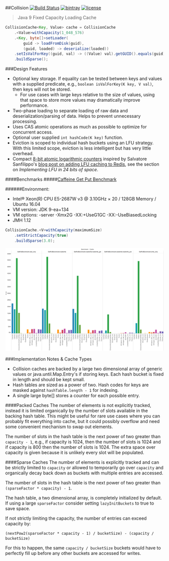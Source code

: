 ##Collision [![Build Status](https://travis-ci.org/jamespedwards42/collision.svg?branch=master)](https://travis-ci.org/jamespedwards42/collision) [![bintray](https://img.shields.io/bintray/v/jamespedwards42/libs/collision.svg)](https://bintray.com/jamespedwards42/libs/collision/_latestVersion) [![license](https://img.shields.io/badge/license-Apache%202-blue.svg)](https://raw.githubusercontent.com/collision/jedipus/master/LICENSE)

> Java 9 Fixed Capacity Loading Cache

```java
CollisionCache<Key, Value> cache = CollisionCache
    .<Value>withCapacity(1_048_576)
    .<Key, byte[]>setLoader(
        guid -> loadFromDisk(guid), 
        (guid, loaded) -> deserialize(loaded))
    .setIsValForKey((guid, val) -> ((Value) val).getGUID().equals(guid))
    .buildSparse();
```

###Design Features
* Optional key storage.  If equality can be tested between keys and values with a supplied predicate, e.g., `boolean isValForKey(K key, V val)`, then keys will not be stored.
  * For use cases with large keys relative to the size of values, using that space to store more values may dramatically improve performance.
* Two-phase loading to separate loading of raw data and deserialization/parsing of data.  Helps to prevent unnecessary processing.
* Uses CAS atomic operations as much as possible to optimize for concurrent access.
* Optional user supplied `int hashCode(K key)` function.
* Eviction is scoped to individual hash buckets using an LFU strategy.  With this limited scope, eviction is less intelligent but has very little overhead.
* Compact [8-bit atomic logarithmic counters](src/main/java/com/fabahaba/collision/cache/LogCounterCache.java#L29) inspired by Salvatore Sanfilippo's [blog post on adding LFU caching to Redis](http://antirez.com/news/109), see the section on _Implementing LFU in 24 bits of space_.

####Benchmarks
#####[Caffeine Get Put Benchmark](https://github.com/ben-manes/caffeine/wiki/Benchmarks)

######Environment:
* Intel® Xeon(R) CPU E5-2687W v3 @ 3.10GHz × 20 / 128GB Memory / Ubuntu 16.04
* VM version: JDK 9-ea+134
* VM options: -server -Xmx2G -XX:+UseG1GC -XX:-UseBiasedLocking
* JMH 1.12

```java
CollisionCache.<V>withCapacity(maximumSize)
    .setStrictCapacity(true)
    .buildSparse(3.0);
```

![caffeine-get-put-benchmark.png](benchmark/caffeine-get-put-benchmark.png)

###Implementation Notes & Cache Types
* Collision caches are backed by a large two dimensional array of generic values or java.until.Map.Entry's if storing keys.  Each hash bucket is fixed in length and should be kept small.
* Hash tables are sized as a power of two.  Hash codes for keys are masked against `hashTable.length - 1` for indexing.
* A single large byte[] stores a counter for each possible entry.

####Packed Caches
The number of elements is not explicitly tracked, instead it is limited organically by the number of slots available in the backing hash table.  This might be useful for rare use cases where you can probably fit everything into cache, but it could possibly overflow and need some convenient mechanism to swap out elements.

The number of slots in the hash table is the next power of two greater than `capacity - 1`, e.g., if capacity is 1024, then the number of slots is 1024 and if capacity is 800 then the number of slots is 1024.  The extra space over capacity is given because it is unlikely every slot will be populated.

####Sparse Caches
The number of elements is explicitly tracked and can be strictly limited to `capacity` or allowed to temporarily go over `capacity` and organically decay back down as buckets with multiple entries are accessed.

The number of slots in the hash table is the next power of two greater than `(sparseFactor * capacity) - 1`.

The hash table, a two dimensional array, is completely initialized by default.  If using a large `sparseFactor` consider setting `lazyInitBuckets` to true to save space.

If not strictly limiting the capacity, the number of entries can exceed capacity by:
```
(nextPow2(sparseFactor * capacity - 1) / bucketSize) - (capacity / bucketSize)
```
For this to happen, the same `capacity / bucketSize` buckets would have to perfectly fill up before any other buckets are accessed for writes.
